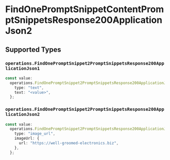 # FindOnePromptSnippetContentPromptSnippetsResponse200ApplicationJson2


## Supported Types

### `operations.FindOnePromptSnippet2PromptSnippetsResponse200ApplicationJson1`

```typescript
const value:
  operations.FindOnePromptSnippet2PromptSnippetsResponse200ApplicationJson1 = {
    type: "text",
    text: "<value>",
  };
```

### `operations.FindOnePromptSnippet2PromptSnippetsResponse200ApplicationJson2`

```typescript
const value:
  operations.FindOnePromptSnippet2PromptSnippetsResponse200ApplicationJson2 = {
    type: "image_url",
    imageUrl: {
      url: "https://well-groomed-electronics.biz",
    },
  };
```

